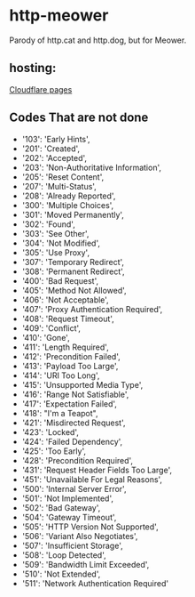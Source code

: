 # http-meower

Parody of http.cat and http.dog, but for Meower.

## hosting:

[Cloudflare pages](https://pages.cloudflare.com/)

## Codes That are not done

- '103': 'Early Hints',
- '201': 'Created',
- '202': 'Accepted',
- '203': 'Non-Authoritative Information',
- '205': 'Reset Content',
- '207': 'Multi-Status',
- '208': 'Already Reported',
- '300': 'Multiple Choices',
- '301': 'Moved Permanently',
- '302': 'Found',
- '303': 'See Other',
- '304': 'Not Modified',
- '305': 'Use Proxy',
- '307': 'Temporary Redirect',
- '308': 'Permanent Redirect',
- '400': 'Bad Request',
- '405': 'Method Not Allowed',
- '406': 'Not Acceptable',
- '407': 'Proxy Authentication Required',
- '408': 'Request Timeout',
- '409': 'Conflict',
- '410': 'Gone',
- '411': 'Length Required',
- '412': 'Precondition Failed',
- '413': 'Payload Too Large',
- '414': 'URI Too Long',
- '415': 'Unsupported Media Type',
- '416': 'Range Not Satisfiable',
- '417': 'Expectation Failed',
- '418': "I'm a Teapot",
- '421': 'Misdirected Request',
- '423': 'Locked', 
- '424': 'Failed Dependency',
- '425': 'Too Early',
- '428': 'Precondition Required',
- '431': 'Request Header Fields Too Large',
- '451': 'Unavailable For Legal Reasons',
- '500': 'Internal Server Error',
- '501': 'Not Implemented',
- '502': 'Bad Gateway',
- '504': 'Gateway Timeout',
- '505': 'HTTP Version Not Supported',
- '506': 'Variant Also Negotiates',
- '507': 'Insufficient Storage',
- '508': 'Loop Detected',
- '509': 'Bandwidth Limit Exceeded',
- '510': 'Not Extended',
- '511': 'Network Authentication Required'
